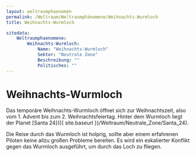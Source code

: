```yaml
---
layout: weltraumphaenomen
permalink: /Weltraum/Weltraumphänomene/Weihnachts-Wurmloch
title: Weihnachts-Wurmloch

sitedata:
    Weltraumphaenomene:
        Weihnachts-Wurmloch:
            Name: "Weihnachts-Wurmloch"
            Sektor: "Neutrale Zone"
            Beschreibung: ""
            Politisches: ""
---
```


# Weihnachts-Wurmloch

Das temporäre Weihnachts-Wurmloch öffnet sich zur Weihnachtszeit, also vom 1. Advent bis zum 2. Weihnachtsfeiertag. Hinter dem Wurmloch liegt der Planet [Santa 24]({{ site.baseurl }}/Weltraum/Neutrale_Zone/Santa_24).

Die Reise durch das Wurmloch ist holprig, sollte aber einem erfahrenen Piloten keine allzu großen Probleme bereiten. Es wird ein eskalierter Konflikt gegen das Wurmloch ausgeführt, um durch das Loch zu fliegen.
